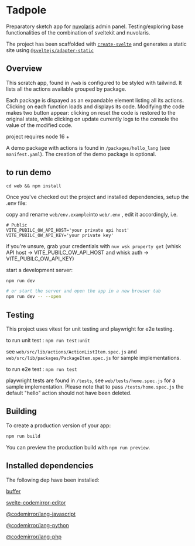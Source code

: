 # Tadpole

Preparatory sketch app for [nuvolaris](https://www.nuvolaris.io/) admin panel. Testing/exploring base functionalities of the combination of sveltekit and nuvolaris. 

The project has been scaffolded with [`create-svelte`](https://github.com/sveltejs/kit/tree/master/packages/create-svelte) and generates a static site using [`@sveltejs/adapter-static`](https://www.npmjs.com/package/@sveltejs/adapter-static)

## Overview

This scratch app, found in `/web` is configured to be styled with tailwind. 
It lists all the actions available grouped by package.

Each package is dispayed as an expandable element listing all its actions.
Clicking on each function loads and displays its code. 
Modifying the code makes two button appear: clicking on reset the code is restored to the original state, while clicking on update currently logs to the console the value of the modified code.

project requires node 16 + 

A demo package with actions is found in `/packages/hello_lang` (see `manifest.yaml`). The creation of the demo package is optional. 



## to run demo

`cd web && npm install`

Once you've checked out the project and installed dependencies, setup the .env  file:

copy and rename `web/env.example`into 
`web/.env` , edit it accordingly, i.e. 

```
# Public
VITE_PUBILC_OW_API_HOST='your private api host'
VITE_PUBILC_OW_API_KEY='your private key'
```

if you're unsure, grab your credentials with `nuv wsk property get` (whisk API host -> VITE_PUBILC_OW_API_HOST	and whisk auth -> VITE_PUBILC_OW_API_KEY)

start a development server:

```bash
npm run dev

# or start the server and open the app in a new browser tab
npm run dev -- --open
```

## Testing

This project uses vitest for unit testing and playwright for e2e testing.


to run unit test : `npm run test:unit`

see `web/src/lib/actions/ActionListItem.spec.js` and `web/src/lib/packages/PackageItem.spec.js` for sample implementations.


to run e2e test : `npm run test` 

playwright tests are found in `/tests`, see `web/tests/home.spec.js` for a sample implementation. Please note that to pass `/tests/home.spec.js` the default "hello" action should not have been deleted.


## Building

To create a production version of your app:

```bash
npm run build
```

You can preview the production build with `npm run preview`.




## Installed dependencies

The following dep have been installed: 

[buffer](https://www.npmjs.com/package/buffer)

[svelte-codemirror-editor](https://github.com/touchifyapp/svelte-codemirror-editor)

[@codemirror/lang-javascript](https://github.com/codemirror/lang-javascript)

[@codemirror/lang-python](https://github.com/codemirror/lang-python)

[@codemirror/lang-php](https://github.com/codemirror/lang-php)







